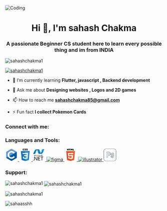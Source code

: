 
<img align="centre" alt="Coding" width="900" src="https://imgs.search.brave.com/1Z9JCDUe3WmdQAesey_6qbHYzR0LXz8P-QI5zN60N6I/rs:fit:860:0:0/g:ce/aHR0cHM6Ly93YWxs/cGFwZXJhY2Nlc3Mu/Y29tL2Z1bGwvODA5/NDk2NC5naWY.gif">




<h1 align="center">Hi 👋, I'm sahash Chakma</h1>
<h3 align="center">A passionate Beginner CS student here to learn every possible thing and im from INDIA </h3>

<p align="left"> <img src="https://komarev.com/ghpvc/?username=sahashchakma1&label=Profile%20views&color=0e75b6&style=flat" alt="sahashchakma1" /> </p>

<p align="left"> <a href="https://github.com/ryo-ma/github-profile-trophy"><img src="https://github-profile-trophy.vercel.app/?username=sahashchakma1" alt="sahashchakma1" /></a> </p>

- 🌱 I’m currently learning **Flutter, javascript , Backend development**

- 💬 Ask me about **Designing websites , Logos and 2D games**

- 📫 How to reach me **sahashchakma85@gmail.com**

- ⚡ Fun fact **I collect Pokemon Cards**

<h3 align="left">Connect with me:</h3>
<p align="left">
</p>

<h3 align="left">Languages and Tools:</h3>
<p align="left"> <a href="https://www.cprogramming.com/" target="_blank" rel="noreferrer"> <img src="https://raw.githubusercontent.com/devicons/devicon/master/icons/c/c-original.svg" alt="c" width="40" height="40"/> </a> <a href="https://www.w3schools.com/css/" target="_blank" rel="noreferrer"> <img src="https://raw.githubusercontent.com/devicons/devicon/master/icons/css3/css3-original-wordmark.svg" alt="css3" width="40" height="40"/> </a> <a href="https://dotnet.microsoft.com/" target="_blank" rel="noreferrer"> <img src="https://raw.githubusercontent.com/devicons/devicon/master/icons/dot-net/dot-net-original-wordmark.svg" alt="dotnet" width="40" height="40"/> </a> <a href="https://www.figma.com/" target="_blank" rel="noreferrer"> <img src="https://www.vectorlogo.zone/logos/figma/figma-icon.svg" alt="figma" width="40" height="40"/> </a> <a href="https://www.w3.org/html/" target="_blank" rel="noreferrer"> <img src="https://raw.githubusercontent.com/devicons/devicon/master/icons/html5/html5-original-wordmark.svg" alt="html5" width="40" height="40"/> </a> <a href="https://www.adobe.com/in/products/illustrator.html" target="_blank" rel="noreferrer"> <img src="https://www.vectorlogo.zone/logos/adobe_illustrator/adobe_illustrator-icon.svg" alt="illustrator" width="40" height="40"/> </a> <a href="https://www.photoshop.com/en" target="_blank" rel="noreferrer"> <img src="https://raw.githubusercontent.com/devicons/devicon/master/icons/photoshop/photoshop-line.svg" alt="photoshop" width="40" height="40"/> </a> </p>

<h3 align="left">Support:</h3>

<p><img align="left" src="https://github-readme-stats.vercel.app/api/top-langs?username=sahashchakma1&show_icons=true&locale=en&layout=compact" alt="sahashchakma1" /></p>

<p>&nbsp;<img align="center" src="https://github-readme-stats.vercel.app/api?username=sahashchakma1&show_icons=true&locale=en" alt="sahashchakma1" /></p>

<p><img align="center" src="https://github-readme-streak-stats.herokuapp.com/?user=sahashchakma1&" alt="sahashchakma1" /></p>
<p><a href="https://www.buymeacoffee.com/sahaasshh"> <img align="left" src="https://cdn.buymeacoffee.com/buttons/v2/default-yellow.png" height="50" width="210" alt="sahaasshh" /></a></p><br><br>
